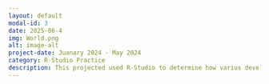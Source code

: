 ```yaml
---
layout: default
modal-id: 3
date: 2025-06-4
img: World.png
alt: image-alt
project-date: Juanary 2024 - May 2024
category: R-Studio Practice
description: This projected used R-Studio to determine how varius development indicators impacted life expectancy. <a href="https://docs.google.com/document/d/1VZiHeNsOhX1mGQOa51-cu8zcAr9x5Zjs4Zbv3oxLrGM/edit?tab=t.0" target="_blank">View the full paper</a>.</p>
---
```

